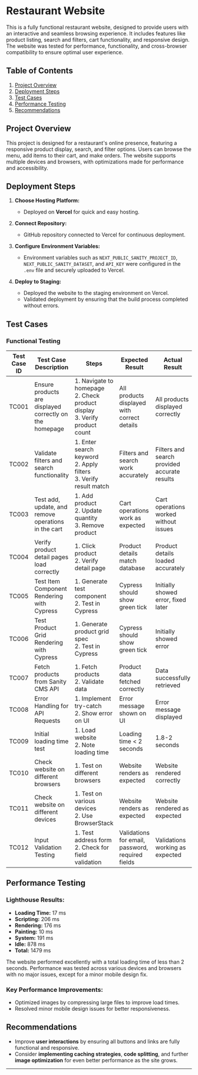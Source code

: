 # Restaurant Website

This is a fully functional restaurant website, designed to provide users with an interactive and seamless browsing experience. It includes features like product listing, search and filters, cart functionality, and responsive design. The website was tested for performance, functionality, and cross-browser compatibility to ensure optimal user experience.

## Table of Contents
1. [Project Overview](#project-overview)
2. [Deployment Steps](#deployment-steps)
3. [Test Cases](#test-cases)
4. [Performance Testing](#performance-testing)
5. [Recommendations](#recommendations)

## Project Overview

This project is designed for a restaurant's online presence, featuring a responsive product display, search, and filter options. Users can browse the menu, add items to their cart, and make orders. The website supports multiple devices and browsers, with optimizations made for performance and accessibility.

## Deployment Steps

1. **Choose Hosting Platform:**
   - Deployed on **Vercel** for quick and easy hosting.
   
2. **Connect Repository:**
   - GitHub repository connected to Vercel for continuous deployment.

3. **Configure Environment Variables:**
   - Environment variables such as `NEXT_PUBLIC_SANITY_PROJECT_ID`, `NEXT_PUBLIC_SANITY_DATASET`, and `API_KEY` were configured in the `.env` file and securely uploaded to Vercel.

4. **Deploy to Staging:**
   - Deployed the website to the staging environment on Vercel.
   - Validated deployment by ensuring that the build process completed without errors.

## Test Cases

### Functional Testing

| Test Case ID | Test Case Description                                  | Steps | Expected Result                                  | Actual Result                                    | Status  |
|--------------|---------------------------------------------------------|-------|--------------------------------------------------|--------------------------------------------------|---------|
| TC001        | Ensure products are displayed correctly on the homepage | 1. Navigate to homepage<br>2. Check product display<br>3. Verify product count | All products displayed with correct details | All products displayed correctly | Passed |
| TC002        | Validate filters and search functionality              | 1. Enter search keyword<br>2. Apply filters<br>3. Verify result match | Filters and search work accurately | Filters and search provided accurate results | Passed |
| TC003        | Test add, update, and remove operations in the cart     | 1. Add product<br>2. Update quantity<br>3. Remove product | Cart operations work as expected | Cart operations worked without issues | Passed |
| TC004        | Verify product detail pages load correctly              | 1. Click product<br>2. Verify detail page | Product details match database | Product details loaded accurately | Passed |
| TC005        | Test Item Component Rendering with Cypress              | 1. Generate test component<br>2. Test in Cypress | Cypress should show green tick | Initially showed error, fixed later | Passed |
| TC006        | Test Product Grid Rendering with Cypress                | 1. Generate product grid spec<br>2. Test in Cypress | Cypress should show green tick | Initially showed error | Error |
| TC007        | Fetch products from Sanity CMS API                      | 1. Fetch products<br>2. Validate data | Product data fetched correctly | Data successfully retrieved | Passed |
| TC008        | Error Handling for API Requests                        | 1. Implement try-catch<br>2. Show error on UI | Error message shown on UI | Error message displayed | Passed |
| TC009        | Initial loading time test                               | 1. Load website<br>2. Note loading time | Loading time < 2 seconds | 1.8-2 seconds | Passed |
| TC010        | Check website on different browsers                     | 1. Test on different browsers | Website renders as expected | Website rendered correctly | Passed |
| TC011        | Check website on different devices                      | 1. Test on various devices<br>2. Use BrowserStack | Website renders as expected | Website rendered as expected | Passed |
| TC012        | Input Validation Testing                                | 1. Test address form<br>2. Check for field validation | Validations for email, password, required fields | Validations working as expected | Passed |

## Performance Testing

### Lighthouse Results:
- **Loading Time:** 17 ms
- **Scripting:** 206 ms
- **Rendering:** 176 ms
- **Painting:** 10 ms
- **System:** 191 ms
- **Idle:** 878 ms
- **Total:** 1479 ms

The website performed excellently with a total loading time of less than 2 seconds. Performance was tested across various devices and browsers with no major issues, except for a minor mobile design fix.

### Key Performance Improvements:
- Optimized images by compressing large files to improve load times.
- Resolved minor mobile design issues for better responsiveness.

## Recommendations

- Improve **user interactions** by ensuring all buttons and links are fully functional and responsive.
- Consider **implementing caching strategies**, **code splitting**, and further **image optimization** for even better performance as the site grows.

---
